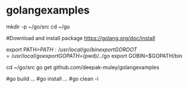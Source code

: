 # golangexamples

mkdir -p ~/go/src
cd ~/go

#Download and install package https://golang.org/doc/install

export PATH=$PATH:/usr/local/go/bin
export GOROOT=/usr/local/go
export GOPATH=$(pwd)/../go
export GOBIN=$GOPATH/bin

cd ~/go/src
go get github.com/deepak-muley/golangexamples

#go build ...
#go install ...
#go clean -i
